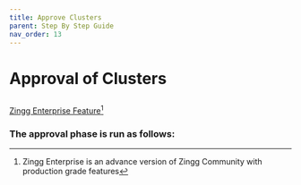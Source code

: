 ```yaml
---
title: Approve Clusters
parent: Step By Step Guide
nav_order: 13
---
```


# Approval of Clusters

##

[Zingg Enterprise Feature](#user-content-fn-1)[^1]

### The approval phase is run as follows:

[^1]: Zingg Enterprise is an advance version of Zingg Community with production grade features
